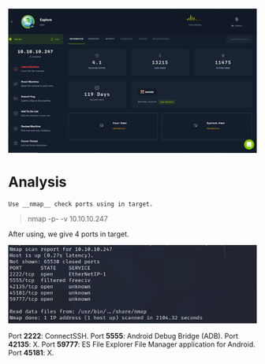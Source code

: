 ![alt](https://github.com/haojames/HackTheBox/blob/main/Exlore/image/Challenge.PNG)

# Analysis
	Use __nmap__ check ports using in target.
> nmap -p- -v  10.10.10.247

After using, we give 4 ports in target.

![alt](https://github.com/haojames/HackTheBox/blob/main/Exlore/image/NMAP_CHECK_PORT.PNG)


Port **2222**: ConnectSSH.
Port **5555**: Android Debug Bridge (ADB).
Port **42135**: X.
Port **59777**: ES File Explorer File Manager application for Android.
Port **45181**: X.